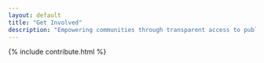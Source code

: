 ```yaml
---
layout: default
title: "Get Involved"
description: "Empowering communities through transparent access to public information"
---
```


{% include contribute.html %}